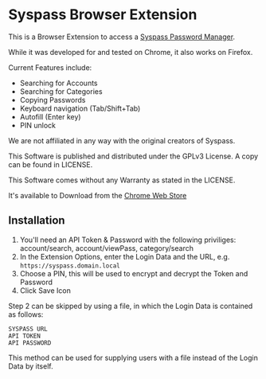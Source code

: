 # Syspass Browser Extension

This is a Browser Extension to access a [Syspass Password Manager](https://github.com/nuxsmin/sysPass).

While it was developed for and tested on Chrome, it also works on Firefox.

Current Features include:
* Searching for Accounts
* Searching for Categories
* Copying Passwords
* Keyboard navigation (Tab/Shift+Tab)
* Autofill (Enter key)
* PIN unlock

We are not affiliated in any way with the original creators of Syspass.

This Software is published and distributed under the GPLv3 License. A copy can be found in LICENSE.

This Software comes without any Warranty as stated in the LICENSE.

It's available to Download from the [Chrome Web Store](https://chrome.google.com/webstore/detail/syspass-extension/feahijnajgdohegpimfhilphmgehedji)


## Installation

1. You'll need an API Token & Password with the following priviliges:  
   account/search, account/viewPass, category/search
2. In the Extension Options, enter the Login Data and the URL, e.g. `https://syspass.domain.local`
3. Choose a PIN, this will be used to encrypt and decrypt the Token and Password
4. Click Save Icon

Step 2 can be skipped by using a file, in which the Login Data is contained as follows:

    SYSPASS URL
    API TOKEN
    API PASSWORD
This method can be used for supplying users with a file instead of the Login Data by itself.
